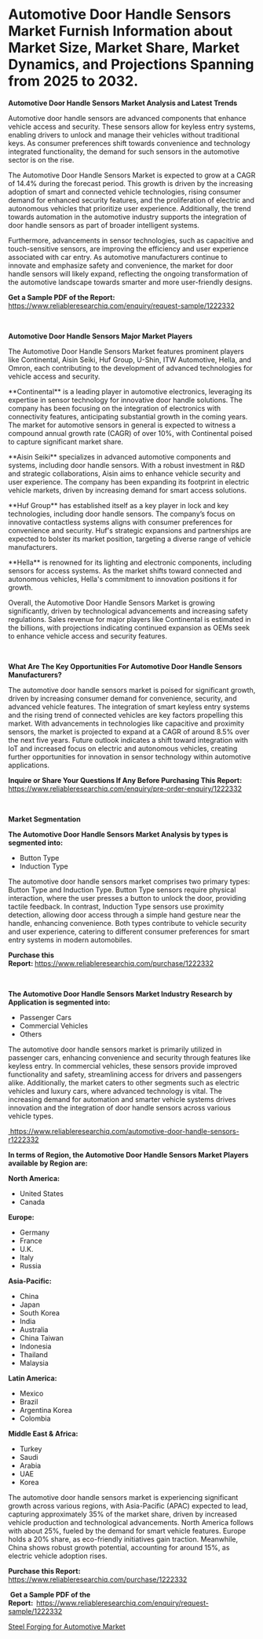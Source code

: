 <p><h1>Automotive Door Handle Sensors Market Furnish Information about Market Size, Market Share, Market Dynamics, and Projections Spanning from 2025 to 2032.</h1></p><p><strong>Automotive Door Handle Sensors Market Analysis and Latest Trends</strong></p>
<p><p>Automotive door handle sensors are advanced components that enhance vehicle access and security. These sensors allow for keyless entry systems, enabling drivers to unlock and manage their vehicles without traditional keys. As consumer preferences shift towards convenience and technology integrated functionality, the demand for such sensors in the automotive sector is on the rise.</p><p>The Automotive Door Handle Sensors Market is expected to grow at a CAGR of 14.4% during the forecast period. This growth is driven by the increasing adoption of smart and connected vehicle technologies, rising consumer demand for enhanced security features, and the proliferation of electric and autonomous vehicles that prioritize user experience. Additionally, the trend towards automation in the automotive industry supports the integration of door handle sensors as part of broader intelligent systems.</p><p>Furthermore, advancements in sensor technologies, such as capacitive and touch-sensitive sensors, are improving the efficiency and user experience associated with car entry. As automotive manufacturers continue to innovate and emphasize safety and convenience, the market for door handle sensors will likely expand, reflecting the ongoing transformation of the automotive landscape towards smarter and more user-friendly designs.</p></p>
<p><strong>Get a Sample PDF of the Report:&nbsp;</strong> <a href="https://www.reliableresearchiq.com/enquiry/request-sample/1222332?utm_campaign=3106&utm_medium=2&utm_source=Github&utm_content=ia&utm_term=31032025&utm_id=automotive-door-handle-sensors">https://www.reliableresearchiq.com/enquiry/request-sample/1222332</a></p>
<p>&nbsp;</p>
<p><strong>Automotive Door Handle Sensors Major Market Players</strong></p>
<p><p>The Automotive Door Handle Sensors Market features prominent players like Continental, Aisin Seiki, Huf Group, U-Shin, ITW Automotive, Hella, and Omron, each contributing to the development of advanced technologies for vehicle access and security.</p><p>**Continental** is a leading player in automotive electronics, leveraging its expertise in sensor technology for innovative door handle solutions. The company has been focusing on the integration of electronics with connectivity features, anticipating substantial growth in the coming years. The market for automotive sensors in general is expected to witness a compound annual growth rate (CAGR) of over 10%, with Continental poised to capture significant market share.</p><p>**Aisin Seiki** specializes in advanced automotive components and systems, including door handle sensors. With a robust investment in R&D and strategic collaborations, Aisin aims to enhance vehicle security and user experience. The company has been expanding its footprint in electric vehicle markets, driven by increasing demand for smart access solutions.</p><p>**Huf Group** has established itself as a key player in lock and key technologies, including door handle sensors. The company’s focus on innovative contactless systems aligns with consumer preferences for convenience and security. Huf's strategic expansions and partnerships are expected to bolster its market position, targeting a diverse range of vehicle manufacturers.</p><p>**Hella** is renowned for its lighting and electronic components, including sensors for access systems. As the market shifts toward connected and autonomous vehicles, Hella's commitment to innovation positions it for growth. </p><p>Overall, the Automotive Door Handle Sensors Market is growing significantly, driven by technological advancements and increasing safety regulations. Sales revenue for major players like Continental is estimated in the billions, with projections indicating continued expansion as OEMs seek to enhance vehicle access and security features.</p></p>
<p>&nbsp;</p>
<p><strong>What Are The Key Opportunities For Automotive Door Handle Sensors Manufacturers?</strong></p>
<p><p>The automotive door handle sensors market is poised for significant growth, driven by increasing consumer demand for convenience, security, and advanced vehicle features. The integration of smart keyless entry systems and the rising trend of connected vehicles are key factors propelling this market. With advancements in technologies like capacitive and proximity sensors, the market is projected to expand at a CAGR of around 8.5% over the next five years. Future outlook indicates a shift toward integration with IoT and increased focus on electric and autonomous vehicles, creating further opportunities for innovation in sensor technology within automotive applications.</p></p>
<p><strong>Inquire or Share Your Questions If Any Before Purchasing This Report:</strong> <a href="https://www.reliableresearchiq.com/enquiry/pre-order-enquiry/1222332?utm_campaign=3106&utm_medium=2&utm_source=Github&utm_content=ia&utm_term=31032025&utm_id=automotive-door-handle-sensors">https://www.reliableresearchiq.com/enquiry/pre-order-enquiry/1222332</a></p>
<p>&nbsp;</p>
<p><strong>Market Segmentation</strong></p>
<p><strong>The Automotive Door Handle Sensors Market Analysis by types is segmented into:</strong></p>
<p><ul><li>Button Type</li><li>Induction Type</li></ul></p>
<p><p>The automotive door handle sensors market comprises two primary types: Button Type and Induction Type. Button Type sensors require physical interaction, where the user presses a button to unlock the door, providing tactile feedback. In contrast, Induction Type sensors use proximity detection, allowing door access through a simple hand gesture near the handle, enhancing convenience. Both types contribute to vehicle security and user experience, catering to different consumer preferences for smart entry systems in modern automobiles.</p></p>
<p><strong>Purchase this Report:&nbsp;</strong><a href="https://www.reliableresearchiq.com/purchase/1222332?utm_campaign=3106&utm_medium=2&utm_source=Github&utm_content=ia&utm_term=31032025&utm_id=automotive-door-handle-sensors">https://www.reliableresearchiq.com/purchase/1222332</a></p>
<p>&nbsp;</p>
<p><strong>The Automotive Door Handle Sensors Market Industry Research by Application is segmented into:</strong></p>
<p><ul><li>Passenger Cars</li><li>Commercial Vehicles</li><li>Others</li></ul></p>
<p><p>The automotive door handle sensors market is primarily utilized in passenger cars, enhancing convenience and security through features like keyless entry. In commercial vehicles, these sensors provide improved functionality and safety, streamlining access for drivers and passengers alike. Additionally, the market caters to other segments such as electric vehicles and luxury cars, where advanced technology is vital. The increasing demand for automation and smarter vehicle systems drives innovation and the integration of door handle sensors across various vehicle types.</p></p>
<p><a href="https://www.reliableresearchiq.com/automotive-door-handle-sensors-r1222332?utm_campaign=3106&utm_medium=2&utm_source=Github&utm_content=ia&utm_term=31032025&utm_id=automotive-door-handle-sensors">&nbsp;https://www.reliableresearchiq.com/automotive-door-handle-sensors-r1222332</a></p>
<p><strong>In terms of Region, the Automotive Door Handle Sensors Market Players available by Region are:</strong></p>
<p>
    <p> <strong> North America: </strong>
        <ul>
            <li>United States</li>
            <li>Canada</li>
        </ul>
        </p> 
    <p> <strong> Europe: </strong>
        <ul>
            <li>Germany</li>
            <li>France</li>
            <li>U.K.</li>
            <li>Italy</li>
            <li>Russia</li>
        </ul>
        </p> 
    <p> <strong> Asia-Pacific: </strong>
        <ul>
            <li>China</li>
            <li>Japan</li>
            <li>South Korea</li>
            <li>India</li>
            <li>Australia</li>
            <li>China Taiwan</li>
            <li>Indonesia</li>
            <li>Thailand</li>
            <li>Malaysia</li>
        </ul>
        </p> 
    <p> <strong> Latin America: </strong>
        <ul>
            <li>Mexico</li>
            <li>Brazil</li>
            <li>Argentina Korea</li>
            <li>Colombia</li>
        </ul>
        </p> 
    <p> <strong> Middle East & Africa: </strong>
        <ul>
            <li>Turkey</li>
            <li>Saudi</li>
            <li>Arabia</li>
            <li>UAE</li>
            <li>Korea</li>
        </ul>
    </p>
    </p>
<p><p>The automotive door handle sensors market is experiencing significant growth across various regions, with Asia-Pacific (APAC) expected to lead, capturing approximately 35% of the market share, driven by increased vehicle production and technological advancements. North America follows with about 25%, fueled by the demand for smart vehicle features. Europe holds a 20% share, as eco-friendly initiatives gain traction. Meanwhile, China shows robust growth potential, accounting for around 15%, as electric vehicle adoption rises.</p></p>
<p><strong>Purchase this Report: </strong><a href="https://www.reliableresearchiq.com/purchase/1222332?utm_campaign=3106&utm_medium=2&utm_source=Github&utm_content=ia&utm_term=31032025&utm_id=automotive-door-handle-sensors">https://www.reliableresearchiq.com/purchase/1222332</a></p>
<p>&nbsp;<strong>Get a Sample PDF of the Report:&nbsp;&nbsp;</strong><a href="https://www.reliableresearchiq.com/enquiry/request-sample/1222332?utm_campaign=3106&utm_medium=2&utm_source=Github&utm_content=ia&utm_term=31032025&utm_id=automotive-door-handle-sensors">https://www.reliableresearchiq.com/enquiry/request-sample/1222332</a></p>
<p><strong></strong></p>
<p><p><a href="https://github.com/zurubting/Market-Research-Report-List-1/blob/main/steel-forging-for-automotive-market.md?utm_campaign=3106&utm_medium=2&utm_source=Github&utm_content=ia&utm_term=31032025&utm_id=automotive-door-handle-sensors">Steel Forging for Automotive Market</a></p></p>